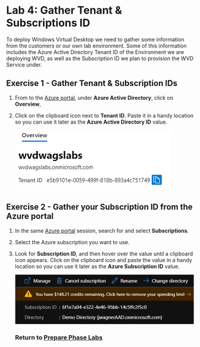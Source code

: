 # Lab 4: Gather Tenant & Subscriptions ID

To deploy Windows Virtual Desktop we need to gather some information from the customers or our own lab environment. Some of this information includes the Azure Active Directory Tenant ID of the Environment we are deploying WVD, as well as the Subscription ID we plan to provision the WVD Service under.

## Exercise 1 - Gather Tenant & Subscription IDs

1. From to the [Azure portal](https://portal.azure.com), under **Azure Active Directory**, click on **Overview**,

2. Click on the clipboard icon next to **Tenant ID**. Paste it in a handy location so you can use it later as the **Azure Active Directory ID** value.

    ![TenantID](../attachments/TenantID.png)

## Exercise 2 - Gather your Subscription ID from the Azure portal

1. In the same [Azure portal](https://portal.azure.com) session, search for and select **Subscriptions**.
2. Select the Azure subscription you want to use.
3. Look for **Subscription ID**, and then hover over the value until a clipboard icon appears. Click on the clipboard icon and paste the value in a handy location so you can use it later as the **Azure Subscription ID** value.

    ![SubscriptionID](../attachments/SubscriptionID.png)

    ### Return to [Prepare Phase Labs](prepare.md)
